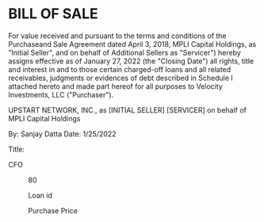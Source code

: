 
# BILL OF SALE

For value received and pursuant to the terms and conditions of the Purchaseand
Sale Agreement dated April 3, 2018, MPLI Capital Holdings, as "Initial
Seller", and on behalf of Additional Sellers as "Servicer") hereby assigns
effective as of January 27, 2022 (the "Closing Date") all rights, title and interest
in and to those certain charged-off loans and all related receivables, judgments
or evidences of debt described in Schedule I attached hereto and made part
hereof for all purposes to Velocity Investments, LLC ("Purchaser").

UPSTART NETWORK, INC., as [INITIAL SELLER] [SERVICER] on
behalf of MPLI Capital Holdings

By:
Sanjay Datta
Date: 1/25/2022

Title:

CFO


<figure>

80

</figure>


<figure>

Loan id

Purchase Price

</figure>


<!-- PageBreak -->

